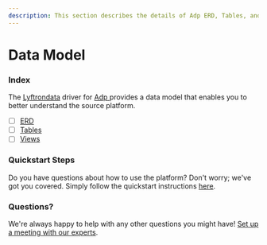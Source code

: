 ```yaml
---
description: This section describes the details of Adp ERD, Tables, and Views.
---
```


# Data Model

### Index

The  [Lyftrondata](https://www.lyftrondata.com/) driver for [Adp](https://www.lyftrondata.com/integration/adp/)[ ](https://www.lyftrondata.com/integration/adp/)provides a data model that enables you to better understand the source platform.

* [ ] [ERD](../../../finance-analytics/adp/data-model/erd.md)
* [ ] [Tables](../../../finance-analytics/adp/data-model/tables.md)
* [ ] [Views](../../../finance-analytics/adp/data-model/views.md)

### Quickstart Steps

Do you have questions about how to use the platform? Don't worry; we've got you covered. Simply follow the quickstart instructions [here](../../../../quickstart-steps.md).

### Questions? <a href="#questions" id="questions"></a>

We're always happy to help with any other questions you might have! [Set up a meeting with our experts](https://www.lyftrondata.com/book-a-meeting/).

